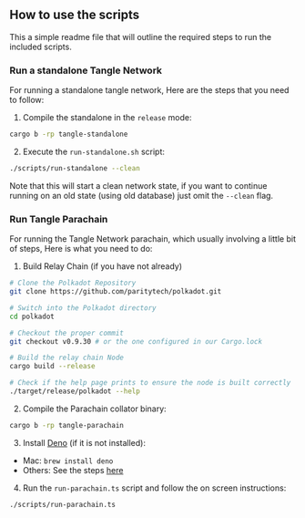 ## How to use the scripts

This a simple readme file that will outline the required steps to run the included scripts.


### Run a standalone Tangle Network

For running a standalone tangle network, Here are the steps that you need to follow:

1. Compile the standalone in the `release` mode:
```sh
cargo b -rp tangle-standalone
```
2. Execute the `run-standalone.sh` script:
```sh
./scripts/run-standalone --clean
```

Note that this will start a clean network state, if you want to continue running on an old state (using old database)
just omit the `--clean` flag.

### Run Tangle Parachain

For running the Tangle Network parachain, which usually involving a little bit of steps, Here is what you need to do:

1. Build Relay Chain (if you have not already)
```sh
# Clone the Polkadot Repository
git clone https://github.com/paritytech/polkadot.git

# Switch into the Polkadot directory
cd polkadot

# Checkout the proper commit
git checkout v0.9.30 # or the one configured in our Cargo.lock

# Build the relay chain Node
cargo build --release

# Check if the help page prints to ensure the node is built correctly
./target/release/polkadot --help
```
2. Compile the Parachain collator binary:
```sh
cargo b -rp tangle-parachain
```
3. Install [Deno](https://deno.land) (if it is not installed):
  * Mac: `brew install deno`
  * Others: See the steps [here](https://deno.land/#installation)
4. Run the `run-parachain.ts` script and follow the on screen instructions:

```sh
./scripts/run-parachain.ts
```

